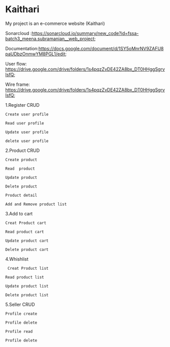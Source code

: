 # Kaithari 
My project is an e-commerce website (Kaithari)

Sonarcloud :https://sonarcloud.io/summary/new_code?id=fssa-batch3_meena.subramanian__web_project;

Documentation:https://docs.google.com/document/d/1SY5oMnrNV9ZAFU8paUDbzOnmwYM8PGL1/edit;

User flow: https://drive.google.com/drive/folders/1s4pqzZvDE42ZA8bx_DT0HHggSgrvIsfQ;

Wire frame: https://drive.google.com/drive/folders/1s4pqzZvDE42ZA8bx_DT0HHggSgrvIsfQ;


1.Register CRUD

    Create user profile
  
    Read user profile
  
    Update user profile
  
    delete user profile


2.Product CRUD

    Create product
   
    Read  product
    
    Update product
    
    Delete product
    
    Product detail
    
    Add and Remove product list


3.Add to cart

    Creat Product cart
    
    Read product cart
    
    Update product cart

    Delete product cart


4.Whishlist

     Creat Product list
    
    Read product list
    
    Update product list

    Delete product list


5.Seller CRUD

    Profile create

    Profile delete

    Profile read

    Profile delete
